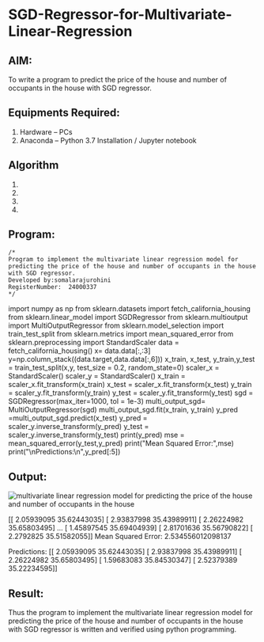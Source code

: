 # SGD-Regressor-for-Multivariate-Linear-Regression

## AIM:
To write a program to predict the price of the house and number of occupants in the house with SGD regressor.

## Equipments Required:
1. Hardware – PCs
2. Anaconda – Python 3.7 Installation / Jupyter notebook

## Algorithm
1. 
2. 
3. 
4. 

## Program:
```
/*
Program to implement the multivariate linear regression model for predicting the price of the house and number of occupants in the house with SGD regressor.
Developed by:somalarajurohini 
RegisterNumber:  24000337
*/
```
import numpy as np
from sklearn.datasets import fetch_california_housing
from sklearn.linear_model import SGDRegressor
from sklearn.multioutput import MultiOutputRegressor
from sklearn.model_selection import train_test_split
from sklearn.metrics import mean_squared_error
from sklearn.preprocessing import StandardScaler
data = fetch_california_housing()
x= data.data[:,:3]
y=np.column_stack((data.target,data.data[:,6]))
x_train, x_test, y_train,y_test = train_test_split(x,y, test_size = 0.2, random_state=0)
scaler_x = StandardScaler()
scaler_y = StandardScaler()
x_train = scaler_x.fit_transform(x_train)
x_test = scaler_x.fit_transform(x_test)
y_train = scaler_y.fit_transform(y_train)
y_test = scaler_y.fit_transform(y_test)
sgd = SGDRegressor(max_iter=1000, tol = 1e-3)
multi_output_sgd= MultiOutputRegressor(sgd)
multi_output_sgd.fit(x_train, y_train)
y_pred =multi_output_sgd.predict(x_test)
y_pred = scaler_y.inverse_transform(y_pred)
y_test = scaler_y.inverse_transform(y_test)
print(y_pred)
mse = mean_squared_error(y_test,y_pred)
print("Mean Squared Error:",mse)
print("\nPredictions:\n",y_pred[:5])
## Output:
![multivariate linear regression model for predicting the price of the house and number of occupants in the house](sam.png)

[[ 2.05939095 35.62443035]
 [ 2.93837998 35.43989911]
 [ 2.26224982 35.65803495]
 ...
 [ 1.45897545 35.69404939]
 [ 2.81701636 35.56790822]
 [ 2.2792825  35.51582055]]
Mean Squared Error: 2.534556012098137

Predictions:
 [[ 2.05939095 35.62443035]
 [ 2.93837998 35.43989911]
 [ 2.26224982 35.65803495]
 [ 1.59683083 35.84530347]
 [ 2.52379389 35.22234595]]






## Result:
Thus the program to implement the multivariate linear regression model for predicting the price of the house and number of occupants in the house with SGD regressor is written and verified using python programming.
